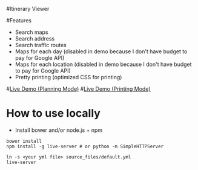 #Itinerary Viewer

#Features
* Search maps
* Search address
* Search traffic routes
* Maps for each day (disabled in demo because I don't have budget to pay for Google API)
* Maps for each location (disabled in demo because I don't have budget to pay for Google API)
* Pretty printing (optimized CSS for printing)

#[Live Demo (Planning Mode)](https://shinglyu.github.io/itinerary-viewer?planningMode=1)
#[Live Demo (Printing Mode)](https://shinglyu.github.io/itinerary-viewer)

# How to use locally
* Install bower and/or node.js + npm 
```
bower install
npm install -g live-server # or python -m SimpleHTTPServer
```

```
ln -s <your yml file> source_files/default.yml
live-server 
```

